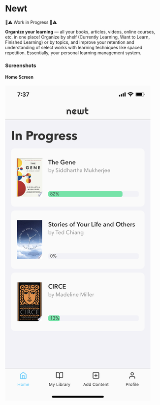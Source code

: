 # Newt

:construction::warning: Work in Progress :construction::warning:

**Organize your learning** &mdash; all your books, articles, videos, online courses, etc. in one place! Organize by shelf (Currently Learning, Want to Learn, Finished Learning) or by topics, and improve your retention and understanding of select works with learning techniques like spaced repetition. Essentially, your personal learning management system.

### Screenshots

#### Home Screen

![Newt Home Screen](/assets/screenshots/newt_home.png)
